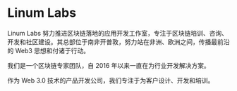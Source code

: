 # Linum Labs

Linum Labs 努力推进区块链落地的应用开发工作室，专注于区块链培训、咨询、开发和社区建设。其总部位于南非开普敦，努力站在非洲、欧洲之间，传播最前沿的 Web3 思想和付诸于行动。

我们是一个区块链专家团队，自 2016 年以来一直在为行业开发解决方案。

作为 Web 3.0 技术的产品开发公司，我们专注于为客户设计、开发和培训。
